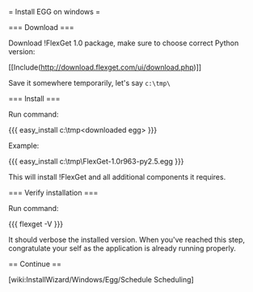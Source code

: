= Install EGG on windows =

=== Download ===

Download !FlexGet 1.0 package, make sure to choose correct Python version:

[[Include(http://download.flexget.com/ui/download.php)]]

Save it somewhere temporarily, let's say `c:\tmp\`

=== Install ===

Run command:

{{{
easy_install c:\tmp\<downloaded egg>
}}}

Example:

{{{
easy_install c:\tmp\FlexGet-1.0r963-py2.5.egg
}}}

This will install !FlexGet and all additional components it requires.

=== Verify installation ===

Run command:

{{{
flexget -V
}}}

It should verbose the installed version. When you've reached this step, congratulate your self as the application is already running properly.

== Continue ==

[wiki:InstallWizard/Windows/Egg/Schedule Scheduling]


